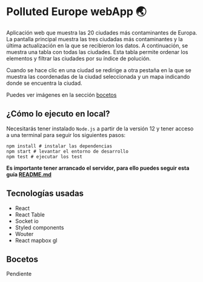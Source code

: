 # Polluted Europe webApp 🌏

Aplicación web que muestra las 20 ciudades más contaminantes de Europa. La pantalla principal muestra las tres ciudadas más contaminantes y la última actualización en la que se recibieron los datos. A continuación, se muestra una tabla con todas las ciudades. Esta tabla permite ordenar los elementos y filtrar las ciudades por su índice de polución.

Cuando se hace clic en una ciudad se redirige a otra pestaña en la que se muestra las coordenadas de la ciudad seleccionada y un mapa indicando donde se encuentra la ciudad.

Puedes ver imágenes en la sección [bocetos](#Bocetos)

## ¿Cómo lo ejecuto en local?

Necesitarás tener instalado `Node.js` a partir de la versión 12 y tener acceso a una terminal para seguir los siguientes pasos:

```
npm install # instalar las dependencias
npm start # levantar el entorno de desarrollo
npm test # ejecutar los test
```

**Es importante tener arrancado el servidor, para ello puedes seguir esta guía [README.md]()**

## Tecnologías usadas

- React
- React Table
- Socket io
- Styled components
- Wouter
- React mapbox gl

## Bocetos

Pendiente
